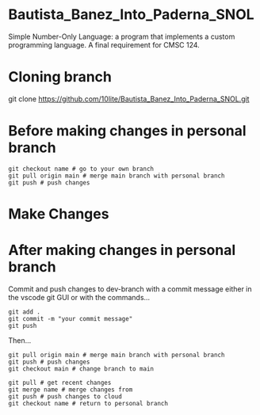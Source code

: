 # Bautista_Banez_Into_Paderna_SNOL
Simple Number-Only Language: a program that implements a custom programming language. A final requirement for CMSC 124.

# Cloning branch
git clone https://github.com/10lite/Bautista_Banez_Into_Paderna_SNOL.git

# Before making changes in personal branch
```
git checkout name # go to your own branch
git pull origin main # merge main branch with personal branch
git push # push changes
```

# Make Changes

# After making changes in personal branch
Commit and push changes to dev-branch with a commit message either in the vscode git GUI or with the commands...
```
git add .
git commit -m "your commit message"
git push
```
Then...
```
git pull origin main # merge main branch with personal branch
git push # push changes
git checkout main # change branch to main

git pull # get recent changes
git merge name # merge changes from 
git push # push changes to cloud
git checkout name # return to personal branch
```

